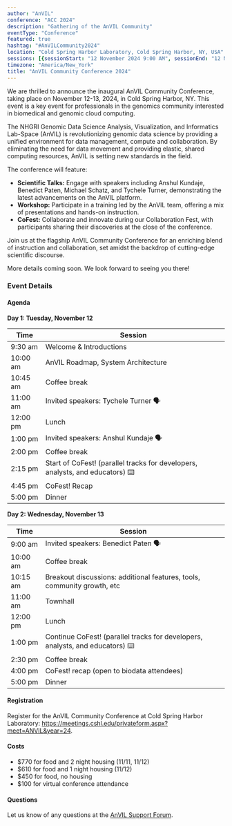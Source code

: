 ```yaml
---
author: "AnVIL"
conference: "ACC 2024"
description: "Gathering of the AnVIL Community"
eventType: "Conference"
featured: true
hashtag: "#AnVILCommunity2024"
location: "Cold Spring Harbor Laboratory, Cold Spring Harbor, NY, USA"
sessions: [{sessionStart: "12 November 2024 9:00 AM", sessionEnd: "12 November 2024 5:00 PM"}, {sessionStart: "13 November 2024 9:00 AM", sessionEnd: "13 November 2024 5:00 PM"}]
timezone: "America/New_York"
title: "AnVIL Community Conference 2024"
---
```


<event-hero></event-hero>

We are thrilled to announce the inaugural AnVIL Community Conference, taking place on November 12-13, 2024, in Cold Spring Harbor, NY. This event is a key event for professionals in the genomics community interested in biomedical and genomic cloud computing.

The NHGRI Genomic Data Science Analysis, Visualization, and Informatics Lab-Space (AnVIL) is revolutionizing genomic data science by providing a unified environment for data management, compute and collaboration. By eliminating the need for data movement and providing elastic, shared computing resources, AnVIL is setting new standards in the field.

The conference will feature:

- **Scientific Talks:** Engage with speakers including Anshul Kundaje, Benedict Paten, Michael Schatz, and Tychele Turner, demonstrating the latest advancements on the AnVIL platform.
- **Workshop:** Participate in a training led by the AnVIL team, offering a mix of presentations and hands-on instruction.
- **CoFest:** Collaborate and innovate during our Collaboration Fest, with participants sharing their discoveries at the close of the conference.

Join us at the flagship AnVIL Community Conference for an enriching blend of instruction and collaboration, set amidst the backdrop of cutting-edge scientific discourse.

More details coming soon. We look forward to seeing you there!

### Event Details

#### Agenda

**Day 1: Tuesday, November 12**

| Time | Session | 
| ---- | ---- | 
| 9:30 am	| Welcome & Introductions | 
| 10:00 am	| AnVIL Roadmap, System Architecture | 
| 10:45 am	| Coffee break | 
| 11:00 am	| Invited speakers: Tychele Turner 🗣️ | 
| 12:00 pm | Lunch | 
| 1:00 pm	| Invited speakers: Anshul Kundaje 🗣 | 
| 2:00 pm	| Coffee break | 
| 2:15 pm	| Start of CoFest! (parallel tracks for developers, analysts, and educators) ⌨️ | 
| 4:45 pm	| CoFest! Recap | 
| 5:00 pm |	Dinner | 

**Day 2: Wednesday, November 13**

| Time | Session | 
| ---- | ---- | 
| 9:00 am |	Invited speakers: Benedict Paten 🗣️ | 
| 10:00 am	| Coffee break | 
| 10:15 am | Breakout discussions: additional features, tools, community growth, etc | 
| 11:00 am	| Townhall | 
| 12:00 pm | Lunch | 
| 1:00 pm	| Continue CoFest! (parallel tracks for developers, analysts, and educators) ⌨️ | 
| 2:30 pm	| Coffee break | 
| 4:00 pm	| CoFest! recap (open to biodata attendees) | 
| 5:00 pm	| Dinner | 

#### Registration

Register for the AnVIL Community Conference at Cold Spring Harbor Laboratory: https://meetings.cshl.edu/privateform.aspx?meet=ANVIL&year=24.

#### Costs

  - $770 for food and 2 night housing (11/11, 11/12)
  - $610 for food and 1 night housing (11/12)
  - $450 for food, no housing
  - $100 for virtual conference attendance

#### Questions

Let us know of any questions at the [AnVIL Support Forum](https://help.anvilproject.org/).
